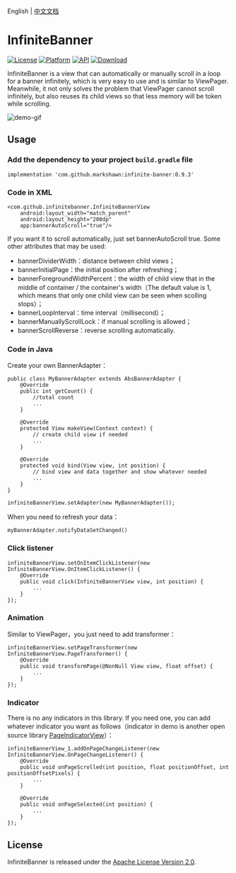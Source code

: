 English  |  [中文文档](README_cn.md)

# InfiniteBanner
[![License](https://img.shields.io/badge/License-Apache%202.0-blue.svg)](https://opensource.org/licenses/Apache-2.0)
[![Platform](https://img.shields.io/badge/platform-android-green.svg)](http://developer.android.com/index.html)
[![API](https://img.shields.io/badge/API-14%2B-brightgreen.svg?style=flat)](https://android-arsenal.com/api?level=14)
[![Download](https://api.bintray.com/packages/markshawn/com.github.markshawn/infinite-banner/images/download.svg)](https://bintray.com/markshawn/com.github.markshawn/infinite-banner/_latestVersion)

InfiniteBanner is a view that can automatically or manually scroll in a loop for a banner infinitely, which is very easy to use and is similar to ViewPager. Meanwhile, it not only solves the problem that ViewPager cannot scroll infinitely, but also reuses its child views so that less memory will be token while scrolling.

![demo-gif](https://github.com/Marksss/InfiniteBanner/blob/master/gif/demo.gif)
## Usage
### Add the dependency to your project `build.gradle` file
``` implementation 'com.github.markshawn:infinite-banner:0.9.3' ```
### Code in XML
```
<com.github.infinitebanner.InfiniteBannerView
    android:layout_width="match_parent"
    android:layout_height="200dp"
    app:bannerAutoScroll="true"/>
```
If you want it to scroll automatically, just set bannerAutoScroll true. Some other attributes that may be used:
- bannerDividerWidth：distance between child views；
- bannerInitialPage：the initial position after refreshing；
- bannerForegroundWidthPercent：the width of child view that in the middle of container / the container's width（The default value is 1, which means that only one child view can be seen when scolling stops）；
- bannerLoopInterval：time interval（millisecond）；
- bannerManuallyScrollLock：if manual scrolling is allowed；
- bannerScrollReverse：reverse scrolling automatically.

### Code in Java

Create your own BannerAdapter：
```
public class MyBannerAdapter extends AbsBannerAdapter {
    @Override
    public int getCount() {
        //total count
        ...
    }

    @Override
    protected View makeView(Context context) {
        // create child view if needed
        ...
    }

    @Override
    protected void bind(View view, int position) {
        // bind view and data together and show whatever needed
        ...
    }
}
```
```
infiniteBannerView.setAdapter(new MyBannerAdapter());
```
When you need to refresh your data：

```
myBannerAdapter.notifyDataSetChanged()
```

### Click listener
```
infiniteBannerView.setOnItemClickListener(new InfiniteBannerView.OnItemClickListener() {
    @Override
    public void click(InfiniteBannerView view, int position) {
        ...
    }
});
```

### Animation
Similar to ViewPager，you just need to add transformer：
```
infiniteBannerView.setPageTransformer(new InfiniteBannerView.PageTransformer() {
    @Override
    public void transformPage(@NonNull View view, float offset) {
        ...
    }
});
```

### Indicator
There is no any indicators in this library. If you need one, you can add whatever indicator you want as follows（indicator in demo is another open source library [PageIndicatorView](https://github.com/romandanylyk/PageIndicatorView "PageIndicatorView")）：
```
infiniteBannerView_1.addOnPageChangeListener(new InfiniteBannerView.OnPageChangeListener() {
    @Override
    public void onPageScrolled(int position, float positionOffset, int positionOffsetPixels) {
        ...
    }

    @Override
    public void onPageSelected(int position) {
        ...
    }
});
```
## License
InfiniteBanner is released under the [Apache License Version 2.0](LICENSE).
